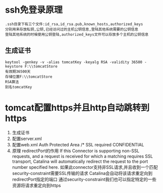 # ssh免登录原理
    .ssh目录下有三个文件:id_rsa,id_rsa.pub,known_hosts,authorized_keys
    分别用来存放私钥,公钥,已经访问过的主机公钥信息,登陆其他系统需要的公钥信息
    登陆其他系统的时候使用公钥登陆,authorized_keys文件可以存放多个主机的公钥信息


## 生成证书
    keytool -genkey -v -alias tomcatKey -keyalg RSA -validity 36500 -keystore F:\\tomcatStore
    有效期36500天
    存储位置F:\\tomcatStore
    RSA算法
    别名tomcatKey
# tomcat配置https并且http自动跳转到https
1. 生成证书
2. 配置server.xml
        <Connector port="8443" protocol="org.apache.coyote.http11.Http11Protocol"
                   maxThreads="150" SSLEnabled="true" scheme="https" secure="true"
                   clientAuth="false" sslProtocol="TLS" keystoreFile="F:\\tomcatStore" keystorePass="521314"/>
3. 配置web.xml
        <security-constraint>
        <display-name>Auth</display-name>
        <web-resource-collection>
            <web-resource-name>Protected Area</web-resource-name>
            <url-pattern>/*</url-pattern>
        </web-resource-collection>
        <user-data-constraint>
            <description>SSL required</description>
            <transport-guarantee>CONFIDENTIAL</transport-guarantee>
        </user-data-constraint>
        </security-constraint>
4. 原理
    <Connector port="8080" protocol="HTTP/1.1"
                   connectionTimeout="20000"
                   redirectPort="8443" />
    redirectPort的作用
        If this Connector is supporting non-SSL requests, 
        and a request is received for which a matching <security-constraint> requires SSL transport, 
        Catalina will automatically redirect the request to the port number specified here.
    如果此connector支持非SSL请求,并且收到一个匹配security-constraint需要SSL传输的请求
    Catalina会自动将该请求重定向到redirectPort指定的端口
    通过security-constraint我们也可以指定特定的一些资源将请求重定向到https